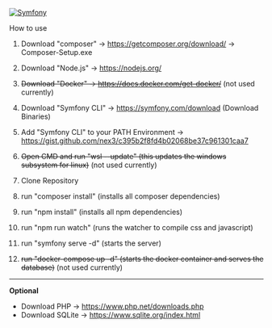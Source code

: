 [![Symfony](https://github.com/wolfkidsounds/artistdatabase/actions/workflows/symfony.yml/badge.svg)](https://github.com/wolfkidsounds/artistdatabase/actions/workflows/symfony.yml)

How to use

1. Download "composer" -> https://getcomposer.org/download/ -> Composer-Setup.exe
2. Download "Node.js" -> https://nodejs.org/
3. ~~Download "Docker" -> https://docs.docker.com/get-docker/~~ (not used currently)

4. Download "Symfony CLI" -> https://symfony.com/download (Download Binaries)
5. Add "Symfony CLI" to your PATH Environment -> https://gist.github.com/nex3/c395b2f8fd4b02068be37c961301caa7
6. ~~Open CMD and run "wsl --update" (this updates the windows subsystem for linux)~~ (not used currently)
7. Clone Repository
8. run "composer install" (installs all composer dependencies)
9. run "npm install" (installs all npm dependencies)
10. run "npm run watch" (runs the watcher to compile css and javascript)
11. run "symfony serve -d" (starts the server)
12. ~~run "docker-compose up -d" (starts the docker container and serves the database)~~ (not used currently)


---

**Optional**
- Download PHP -> https://www.php.net/downloads.php
- Download SQLite -> https://www.sqlite.org/index.html